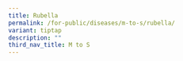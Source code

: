 ```yaml
---
title: Rubella
permalink: /for-public/diseases/m-to-s/rubella/
variant: tiptap
description: ""
third_nav_title: M to S
---
```

